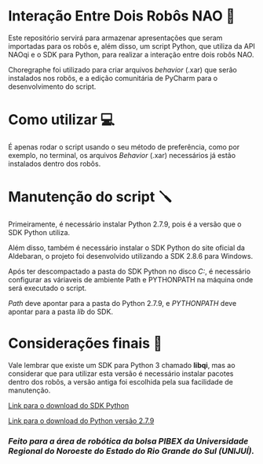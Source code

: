 # Interação Entre Dois Robôs NAO 🤖

 Este repositório servirá para armazenar apresentações que seram importadas para os robôs e, além disso, um script Python, que utiliza da API NAOqi e o SDK para Python, para realizar a interação entre dois robôs NAO.
 
 Choregraphe foi utilizado para criar arquivos *behavior* (.xar) que serão instalados nos robôs, e a edição comunitária de PyCharm para o desenvolvimento do script.

# Como utilizar 💻

 É apenas rodar o script usando o seu método de preferência, como por exemplo, no terminal, os arquivos *Behavior* (.xar) necessários já estão instalados dentro dos robôs.

# Manutenção do script 🪛

 Primeiramente, é necessário instalar Python 2.7.9, pois é a versão que o SDK Python utiliza.
 
 Além disso, também é necessário instalar o SDK Python do site oficial da Aldebaran, o projeto foi desenvolvido utilizando a SDK 2.8.6 para Windows.

 Após ter descompactado a pasta do SDK Python no disco *C:*, é necessário configurar as váriaveis de ambiente Path e PYTHONPATH na máquina onde será executado o script.

 *Path* deve apontar para a pasta do Python 2.7.9, e *PYTHONPATH* deve apontar para a pasta *lib* do SDK.
 
# Considerações finais 🌟

 Vale lembrar que existe um SDK para Python 3 chamado **libqi**, mas ao considerar que para utilizar esta versão é necessário instalar pacotes dentro dos robôs, a versão antiga foi escolhida pela sua facilidade de manutenção.

 [Link para o download do SDK Python](https://aldebaran.com/en/support/kb/nao6/downloads/nao6-software-downloads/)

 [Link para o download do Python versão 2.7.9](https://www.python.org/downloads/release/python-279/)

### *Feito para a área de robótica da bolsa PIBEX da Universidade Regional do Noroeste do Estado do Rio Grande do Sul (UNIJUÍ).*
